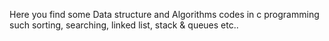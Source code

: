 Here you find some Data structure and Algorithms codes in c programming such sorting, searching, linked list, stack & queues etc..
